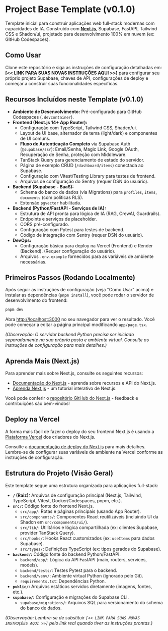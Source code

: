
# Project Base Template (v0.1.0)

Template inicial para construir aplicações web full-stack modernas com capacidades de IA. Construído com **[Next.js](https://nextjs.org/)**, Supabase, FastAPI, Tailwind CSS e Shadcn/ui, projetado para desenvolvimento 100% em nuvem (ex: GitHub Codespaces).

## Como Usar

Clone este repositório e siga as instruções de configuração detalhadas em: **[<< LINK PARA SUAS NOVAS INSTRUÇÕES AQUI >>]** para configurar seu próprio projeto Supabase, chaves de API, configurações de deploy e começar a construir suas funcionalidades específicas.

## Recursos Incluídos neste Template (v0.1.0)

*   **Ambiente de Desenvolvimento:** Pré-configurado para GitHub Codespaces (`.devcontainer`).
*   **Frontend (Next.js 14+ App Router):**
    *   Configuração com TypeScript, Tailwind CSS, Shadcn/ui.
    *   Layout de UI base, alternador de tema (light/dark) e componentes de UI comuns.
    *   **Fluxo de Autenticação Completo** via Supabase Auth (`@supabase/ssr`): Email/Senha, Magic Link, Google OAuth, Recuperação de Senha, proteção com Middleware.
    *   TanStack Query para gerenciamento de estado do servidor.
    *   Página de exemplo CRUD (`/dashboard/items`) conectada ao Supabase.
    *   Configuração com Vitest/Testing Library para testes de frontend.
    *   Arquivos de configuração do Sentry (requer DSN do usuário).
*   **Backend (Supabase - BaaS):**
    *   Schema do banco de dados (via Migrations) para `profiles`, `items`, `documents` (com políticas RLS).
    *   Extensão `pgvector` habilitada.
*   **Backend (Python/FastAPI - Serviços de IA):**
    *   Estrutura de API pronta para lógica de IA (RAG, CrewAI, Guardrails).
    *   Endpoints e serviços de placeholder.
    *   CORS pré-configurado.
    *   Configuração com Pytest para testes de backend.
    *   Código de integração com Sentry (requer DSN do usuário).
*   **DevOps:**
    *   Configuração básica para deploy na Vercel (Frontend) e Render (Backend). (Requer configuração do usuário).
    *   Arquivos `.env.example` fornecidos para as variáveis de ambiente necessárias.

## Primeiros Passos (Rodando Localmente)

Após seguir as instruções de configuração (veja "Como Usar" acima) e instalar as dependências (`pnpm install`), você pode rodar o servidor de desenvolvimento do frontend:

```bash
pnpm dev
```

Abra [http://localhost:3000](http://localhost:3000) no seu navegador para ver o resultado. Você pode começar a editar a página principal modificando `app/page.tsx`.

*(Observação: O servidor backend Python precisa ser iniciado separadamente na sua própria pasta e ambiente virtual. Consulte as instruções de configuração para mais detalhes.)*

## Aprenda Mais (Next.js)

Para aprender mais sobre Next.js, consulte os seguintes recursos:

-   [Documentação do Next.js](https://nextjs.org/docs) - aprenda sobre recursos e API do Next.js.
-   [Aprenda Next.js](https://nextjs.org/learn) - um tutorial interativo de Next.js.

Você pode conferir o [repositório GitHub do Next.js](https://github.com/vercel/next.js) - feedback e contribuições são bem-vindos!

## Deploy na Vercel

A forma mais fácil de fazer o deploy do seu frontend Next.js é usando a [Plataforma Vercel](https://vercel.com/new?utm_medium=default-template&filter=next.js&utm_source=create-next-app&utm_campaign=create-next-app-readme) dos criadores do Next.js.

Consulte a [documentação de deploy do Next.js](https://nextjs.org/docs/app/building-your-application/deploying) para mais detalhes. Lembre-se de configurar suas variáveis de ambiente na Vercel conforme as instruções de configuração.

## Estrutura do Projeto (Visão Geral)

Este template segue uma estrutura organizada para aplicações full-stack:

*   **`/` (Raiz):** Arquivos de configuração principal (Next.js, Tailwind, TypeScript, Vitest, Docker/Codespaces, pnpm, etc.).
*   **`src/`:** Código fonte do frontend Next.js.
    *   `src/app/`: Rotas e páginas principais (usando App Router).
    *   `src/components/`: Componentes React reutilizáveis (incluindo UI da Shadcn em `src/components/ui/`).
    *   `src/lib/`: Utilitários e lógica compartilhada (ex: clientes Supabase, provider TanStack Query).
    *   `src/hooks/`: Hooks React customizados (ex: `useItems` para dados Supabase).
    *   `src/types/`: Definições TypeScript (ex: tipos gerados do Supabase).
*   **`backend/`:** Código fonte do backend Python/FastAPI.
    *   `backend/app/`: Lógica da API FastAPI (main, routers, services, models).
    *   `backend/tests/`: Testes Pytest para o backend.
    *   `backend/venv/`: Ambiente virtual Python (ignorado pelo Git).
    *   `requirements.txt`: Dependências Python.
*   **`public/`:** Arquivos estáticos servidos diretamente (imagens, fontes, etc.).
*   **`supabase/`:** Configuração e migrações do Supabase CLI.
    *   `supabase/migrations/`: Arquivos SQL para versionamento do schema do banco de dados.

*(Observação: Lembre-se de substituir `[<< LINK PARA SUAS NOVAS INSTRUÇÕES AQUI >>]` pelo link real quando tiver as instruções prontas.)*
```